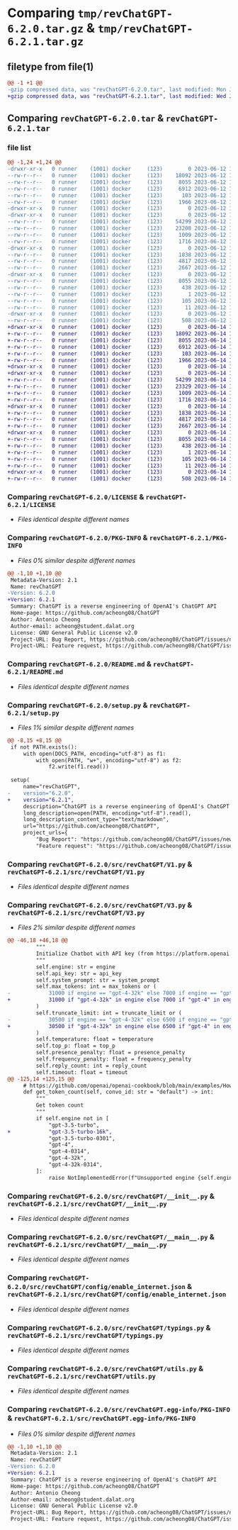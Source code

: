# Comparing `tmp/revChatGPT-6.2.0.tar.gz` & `tmp/revChatGPT-6.2.1.tar.gz`

## filetype from file(1)

```diff
@@ -1 +1 @@
-gzip compressed data, was "revChatGPT-6.2.0.tar", last modified: Mon Jun 12 10:29:06 2023, max compression
+gzip compressed data, was "revChatGPT-6.2.1.tar", last modified: Wed Jun 14 10:01:51 2023, max compression
```

## Comparing `revChatGPT-6.2.0.tar` & `revChatGPT-6.2.1.tar`

### file list

```diff
@@ -1,24 +1,24 @@
-drwxr-xr-x   0 runner    (1001) docker     (123)        0 2023-06-12 10:29:06.357603 revChatGPT-6.2.0/
--rw-r--r--   0 runner    (1001) docker     (123)    18092 2023-06-12 10:28:38.000000 revChatGPT-6.2.0/LICENSE
--rw-r--r--   0 runner    (1001) docker     (123)     8055 2023-06-12 10:29:06.357603 revChatGPT-6.2.0/PKG-INFO
--rw-r--r--   0 runner    (1001) docker     (123)     6912 2023-06-12 10:29:06.000000 revChatGPT-6.2.0/README.md
--rw-r--r--   0 runner    (1001) docker     (123)      103 2023-06-12 10:29:06.361603 revChatGPT-6.2.0/setup.cfg
--rw-r--r--   0 runner    (1001) docker     (123)     1966 2023-06-12 10:28:38.000000 revChatGPT-6.2.0/setup.py
-drwxr-xr-x   0 runner    (1001) docker     (123)        0 2023-06-12 10:29:06.357603 revChatGPT-6.2.0/src/
-drwxr-xr-x   0 runner    (1001) docker     (123)        0 2023-06-12 10:29:06.357603 revChatGPT-6.2.0/src/revChatGPT/
--rw-r--r--   0 runner    (1001) docker     (123)    54299 2023-06-12 10:28:38.000000 revChatGPT-6.2.0/src/revChatGPT/V1.py
--rw-r--r--   0 runner    (1001) docker     (123)    23208 2023-06-12 10:28:38.000000 revChatGPT-6.2.0/src/revChatGPT/V3.py
--rw-r--r--   0 runner    (1001) docker     (123)     1009 2023-06-12 10:28:38.000000 revChatGPT-6.2.0/src/revChatGPT/__init__.py
--rw-r--r--   0 runner    (1001) docker     (123)     1716 2023-06-12 10:28:38.000000 revChatGPT-6.2.0/src/revChatGPT/__main__.py
-drwxr-xr-x   0 runner    (1001) docker     (123)        0 2023-06-12 10:29:06.357603 revChatGPT-6.2.0/src/revChatGPT/config/
--rw-r--r--   0 runner    (1001) docker     (123)     1838 2023-06-12 10:28:38.000000 revChatGPT-6.2.0/src/revChatGPT/config/enable_internet.json
--rw-r--r--   0 runner    (1001) docker     (123)     4817 2023-06-12 10:28:38.000000 revChatGPT-6.2.0/src/revChatGPT/typings.py
--rw-r--r--   0 runner    (1001) docker     (123)     2667 2023-06-12 10:28:38.000000 revChatGPT-6.2.0/src/revChatGPT/utils.py
-drwxr-xr-x   0 runner    (1001) docker     (123)        0 2023-06-12 10:29:06.357603 revChatGPT-6.2.0/src/revChatGPT.egg-info/
--rw-r--r--   0 runner    (1001) docker     (123)     8055 2023-06-12 10:29:06.000000 revChatGPT-6.2.0/src/revChatGPT.egg-info/PKG-INFO
--rw-r--r--   0 runner    (1001) docker     (123)      438 2023-06-12 10:29:06.000000 revChatGPT-6.2.0/src/revChatGPT.egg-info/SOURCES.txt
--rw-r--r--   0 runner    (1001) docker     (123)        1 2023-06-12 10:29:06.000000 revChatGPT-6.2.0/src/revChatGPT.egg-info/dependency_links.txt
--rw-r--r--   0 runner    (1001) docker     (123)      105 2023-06-12 10:29:06.000000 revChatGPT-6.2.0/src/revChatGPT.egg-info/requires.txt
--rw-r--r--   0 runner    (1001) docker     (123)       11 2023-06-12 10:29:06.000000 revChatGPT-6.2.0/src/revChatGPT.egg-info/top_level.txt
-drwxr-xr-x   0 runner    (1001) docker     (123)        0 2023-06-12 10:29:06.357603 revChatGPT-6.2.0/tests/
--rw-r--r--   0 runner    (1001) docker     (123)      508 2023-06-12 10:28:38.000000 revChatGPT-6.2.0/tests/test_recipient.py
+drwxr-xr-x   0 runner    (1001) docker     (123)        0 2023-06-14 10:01:51.947944 revChatGPT-6.2.1/
+-rw-r--r--   0 runner    (1001) docker     (123)    18092 2023-06-14 10:01:20.000000 revChatGPT-6.2.1/LICENSE
+-rw-r--r--   0 runner    (1001) docker     (123)     8055 2023-06-14 10:01:51.947944 revChatGPT-6.2.1/PKG-INFO
+-rw-r--r--   0 runner    (1001) docker     (123)     6912 2023-06-14 10:01:51.000000 revChatGPT-6.2.1/README.md
+-rw-r--r--   0 runner    (1001) docker     (123)      103 2023-06-14 10:01:51.947944 revChatGPT-6.2.1/setup.cfg
+-rw-r--r--   0 runner    (1001) docker     (123)     1966 2023-06-14 10:01:20.000000 revChatGPT-6.2.1/setup.py
+drwxr-xr-x   0 runner    (1001) docker     (123)        0 2023-06-14 10:01:51.943945 revChatGPT-6.2.1/src/
+drwxr-xr-x   0 runner    (1001) docker     (123)        0 2023-06-14 10:01:51.947944 revChatGPT-6.2.1/src/revChatGPT/
+-rw-r--r--   0 runner    (1001) docker     (123)    54299 2023-06-14 10:01:20.000000 revChatGPT-6.2.1/src/revChatGPT/V1.py
+-rw-r--r--   0 runner    (1001) docker     (123)    23329 2023-06-14 10:01:20.000000 revChatGPT-6.2.1/src/revChatGPT/V3.py
+-rw-r--r--   0 runner    (1001) docker     (123)     1009 2023-06-14 10:01:20.000000 revChatGPT-6.2.1/src/revChatGPT/__init__.py
+-rw-r--r--   0 runner    (1001) docker     (123)     1716 2023-06-14 10:01:20.000000 revChatGPT-6.2.1/src/revChatGPT/__main__.py
+drwxr-xr-x   0 runner    (1001) docker     (123)        0 2023-06-14 10:01:51.947944 revChatGPT-6.2.1/src/revChatGPT/config/
+-rw-r--r--   0 runner    (1001) docker     (123)     1838 2023-06-14 10:01:20.000000 revChatGPT-6.2.1/src/revChatGPT/config/enable_internet.json
+-rw-r--r--   0 runner    (1001) docker     (123)     4817 2023-06-14 10:01:20.000000 revChatGPT-6.2.1/src/revChatGPT/typings.py
+-rw-r--r--   0 runner    (1001) docker     (123)     2667 2023-06-14 10:01:20.000000 revChatGPT-6.2.1/src/revChatGPT/utils.py
+drwxr-xr-x   0 runner    (1001) docker     (123)        0 2023-06-14 10:01:51.947944 revChatGPT-6.2.1/src/revChatGPT.egg-info/
+-rw-r--r--   0 runner    (1001) docker     (123)     8055 2023-06-14 10:01:51.000000 revChatGPT-6.2.1/src/revChatGPT.egg-info/PKG-INFO
+-rw-r--r--   0 runner    (1001) docker     (123)      438 2023-06-14 10:01:51.000000 revChatGPT-6.2.1/src/revChatGPT.egg-info/SOURCES.txt
+-rw-r--r--   0 runner    (1001) docker     (123)        1 2023-06-14 10:01:51.000000 revChatGPT-6.2.1/src/revChatGPT.egg-info/dependency_links.txt
+-rw-r--r--   0 runner    (1001) docker     (123)      105 2023-06-14 10:01:51.000000 revChatGPT-6.2.1/src/revChatGPT.egg-info/requires.txt
+-rw-r--r--   0 runner    (1001) docker     (123)       11 2023-06-14 10:01:51.000000 revChatGPT-6.2.1/src/revChatGPT.egg-info/top_level.txt
+drwxr-xr-x   0 runner    (1001) docker     (123)        0 2023-06-14 10:01:51.947944 revChatGPT-6.2.1/tests/
+-rw-r--r--   0 runner    (1001) docker     (123)      508 2023-06-14 10:01:20.000000 revChatGPT-6.2.1/tests/test_recipient.py
```

### Comparing `revChatGPT-6.2.0/LICENSE` & `revChatGPT-6.2.1/LICENSE`

 * *Files identical despite different names*

### Comparing `revChatGPT-6.2.0/PKG-INFO` & `revChatGPT-6.2.1/PKG-INFO`

 * *Files 0% similar despite different names*

```diff
@@ -1,10 +1,10 @@
 Metadata-Version: 2.1
 Name: revChatGPT
-Version: 6.2.0
+Version: 6.2.1
 Summary: ChatGPT is a reverse engineering of OpenAI's ChatGPT API
 Home-page: https://github.com/acheong08/ChatGPT
 Author: Antonio Cheong
 Author-email: acheong@student.dalat.org
 License: GNU General Public License v2.0
 Project-URL: Bug Report, https://github.com/acheong08/ChatGPT/issues/new?assignees=&labels=bug-report&template=bug_report.yml&title=%5BBug%5D%3A+
 Project-URL: Feature request, https://github.com/acheong08/ChatGPT/issues/new?assignees=&labels=enhancement&template=feature_request.yml&title=%5BFeature+Request%5D%3A+
```

### Comparing `revChatGPT-6.2.0/README.md` & `revChatGPT-6.2.1/README.md`

 * *Files identical despite different names*

### Comparing `revChatGPT-6.2.0/setup.py` & `revChatGPT-6.2.1/setup.py`

 * *Files 1% similar despite different names*

```diff
@@ -8,15 +8,15 @@
 if not PATH.exists():
     with open(DOCS_PATH, encoding="utf-8") as f1:
         with open(PATH, "w+", encoding="utf-8") as f2:
             f2.write(f1.read())
 
 setup(
     name="revChatGPT",
-    version="6.2.0",
+    version="6.2.1",
     description="ChatGPT is a reverse engineering of OpenAI's ChatGPT API",
     long_description=open(PATH, encoding="utf-8").read(),
     long_description_content_type="text/markdown",
     url="https://github.com/acheong08/ChatGPT",
     project_urls={
         "Bug Report": "https://github.com/acheong08/ChatGPT/issues/new?assignees=&labels=bug-report&template=bug_report.yml&title=%5BBug%5D%3A+",
         "Feature request": "https://github.com/acheong08/ChatGPT/issues/new?assignees=&labels=enhancement&template=feature_request.yml&title=%5BFeature+Request%5D%3A+",
```

### Comparing `revChatGPT-6.2.0/src/revChatGPT/V1.py` & `revChatGPT-6.2.1/src/revChatGPT/V1.py`

 * *Files identical despite different names*

### Comparing `revChatGPT-6.2.0/src/revChatGPT/V3.py` & `revChatGPT-6.2.1/src/revChatGPT/V3.py`

 * *Files 2% similar despite different names*

```diff
@@ -46,18 +46,18 @@
         """
         Initialize Chatbot with API key (from https://platform.openai.com/account/api-keys)
         """
         self.engine: str = engine
         self.api_key: str = api_key
         self.system_prompt: str = system_prompt
         self.max_tokens: int = max_tokens or (
-            31000 if engine == "gpt-4-32k" else 7000 if engine == "gpt-4" else 4000
+            31000 if "gpt-4-32k" in engine else 7000 if "gpt-4" in engine else 15000 if "gpt-3.5-turbo-16k" in engine else 4000
         )
         self.truncate_limit: int = truncate_limit or (
-            30500 if engine == "gpt-4-32k" else 6500 if engine == "gpt-4" else 3500
+            30500 if "gpt-4-32k" in engine else 6500 if "gpt-4" in engine else 14500 if "gpt-3.5-turbo-16k" in engine else 3500
         )
         self.temperature: float = temperature
         self.top_p: float = top_p
         self.presence_penalty: float = presence_penalty
         self.frequency_penalty: float = frequency_penalty
         self.reply_count: int = reply_count
         self.timeout: float = timeout
@@ -125,14 +125,15 @@
     # https://github.com/openai/openai-cookbook/blob/main/examples/How_to_count_tokens_with_tiktoken.ipynb
     def get_token_count(self, convo_id: str = "default") -> int:
         """
         Get token count
         """
         if self.engine not in [
             "gpt-3.5-turbo",
+            "gpt-3.5-turbo-16k",
             "gpt-3.5-turbo-0301",
             "gpt-4",
             "gpt-4-0314",
             "gpt-4-32k",
             "gpt-4-32k-0314",
         ]:
             raise NotImplementedError(f"Unsupported engine {self.engine}")
```

### Comparing `revChatGPT-6.2.0/src/revChatGPT/__init__.py` & `revChatGPT-6.2.1/src/revChatGPT/__init__.py`

 * *Files identical despite different names*

### Comparing `revChatGPT-6.2.0/src/revChatGPT/__main__.py` & `revChatGPT-6.2.1/src/revChatGPT/__main__.py`

 * *Files identical despite different names*

### Comparing `revChatGPT-6.2.0/src/revChatGPT/config/enable_internet.json` & `revChatGPT-6.2.1/src/revChatGPT/config/enable_internet.json`

 * *Files identical despite different names*

### Comparing `revChatGPT-6.2.0/src/revChatGPT/typings.py` & `revChatGPT-6.2.1/src/revChatGPT/typings.py`

 * *Files identical despite different names*

### Comparing `revChatGPT-6.2.0/src/revChatGPT/utils.py` & `revChatGPT-6.2.1/src/revChatGPT/utils.py`

 * *Files identical despite different names*

### Comparing `revChatGPT-6.2.0/src/revChatGPT.egg-info/PKG-INFO` & `revChatGPT-6.2.1/src/revChatGPT.egg-info/PKG-INFO`

 * *Files 0% similar despite different names*

```diff
@@ -1,10 +1,10 @@
 Metadata-Version: 2.1
 Name: revChatGPT
-Version: 6.2.0
+Version: 6.2.1
 Summary: ChatGPT is a reverse engineering of OpenAI's ChatGPT API
 Home-page: https://github.com/acheong08/ChatGPT
 Author: Antonio Cheong
 Author-email: acheong@student.dalat.org
 License: GNU General Public License v2.0
 Project-URL: Bug Report, https://github.com/acheong08/ChatGPT/issues/new?assignees=&labels=bug-report&template=bug_report.yml&title=%5BBug%5D%3A+
 Project-URL: Feature request, https://github.com/acheong08/ChatGPT/issues/new?assignees=&labels=enhancement&template=feature_request.yml&title=%5BFeature+Request%5D%3A+
```

